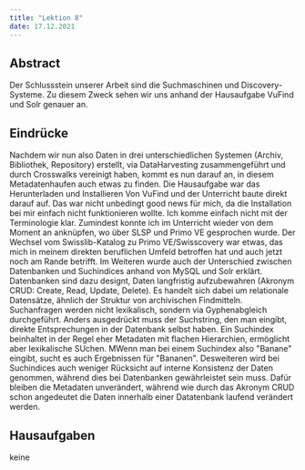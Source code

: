```yaml
---
title: "Lektion 8"
date: 17.12.2021
---
```


## Abstract
Der Schlussstein unserer Arbeit sind die Suchmaschinen und Discovery-Systeme. Zu diesem Zweck sehen wir uns anhand der Hausaufgabe VuFind und Solr genauer an. 
## Eindrücke
Nachdem wir nun also Daten in drei unterschiedlichen Systemen (Archiv, Bibliothek, Repository) erstellt, via DataHarvesting zusammengeführt und durch Crosswalks vereinigt haben, 
kommt es nun darauf an, in diesem Metadatenhaufen auch etwas zu finden. Die Hausaufgabe war das Herunterladen und Installieren Von VuFind und der Unterricht baute direkt darauf auf. Das war nicht unbedingt good news für mich, da die Installation bei mir einfach nicht funktionieren wollte. 
Ich komme einfach nicht mit der Terminologie klar.
Zumindest konnte ich im Unterricht wieder von dem Moment an anknüpfen, wo über SLSP und Primo VE gesprochen wurde. Der Wechsel vom Swisslib-Katalog zu Primo VE/Swisscovery war etwas, das mich  in meinem direkten beruflichen Umfeld betroffen hat und auch jetzt noch am Rande betrifft. 
Im Weiteren wurde auch der Unterschied zwischen Datenbanken und Suchindices anhand von MySQL und Solr erklärt. 
Datenbanken sind dazu designt, Daten langfristig aufzubewahren (Akronym CRUD: Create, Read, Update, Delete). Es handelt sich dabei um relationale Datensätze, ähnlich der Struktur von archivischen Findmitteln. Suchanfragen werden nicht lexikalisch, sondern via Gyphenabgleich durchgeführt. Anders ausgedrückt muss der Suchstring, den man eingibt, direkte Entsprechungen in der Datenbank selbst haben. Ein Suchindex beinhaltet in der Regel eher Metadaten mit flachen Hierarchien, ermöglicht aber lexikalische SUchen. MWenn man bei einem Suchindex also "Banane" eingibt, sucht es auch Ergebnissen für "Bananen". Desweiteren wird bei Suchindices auch weniger Rücksicht auf interne Konsistenz der Daten genommen, während dies bei Datenbanken gewährleistet sein muss. Dafür bleiben die Metadaten unverändert, während wie durch das Akronym CRUD schon angedeutet die Daten innerhalb einer Datatenbank laufend verändert werden.
## Hausaufgaben
keine
